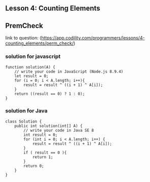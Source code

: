 ## Lesson 4: Counting Elements
## PremCheck
link to question: (https://app.codility.com/programmers/lessons/4-counting_elements/perm_check/)

### solution for javascript
```
function solution(A) {
    // write your code in JavaScript (Node.js 8.9.4)
    let result = 0;
    for (i = 0; i < A.length; i++){
        result = result ^ ((i + 1) ^ A[i]);
    }
    return ((result == 0) ? 1 : 0);
}

```

### solution for Java
```
class Solution {
    public int solution(int[] A) {
        // write your code in Java SE 8
        int result = 0;
        for (int i = 0; i < A.length; i++) {
            result = result ^ ((i + 1) ^ A[i]);
        }
        if ( result == 0 ){
            return 1;
        }
        return 0;
    }
}

```
